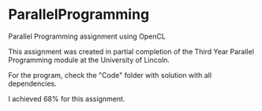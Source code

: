 # ParallelProgramming
Parallel Programming assignment using OpenCL

This assignment was created in partial completion of the Third Year Parallel Programming module at the University of Lincoln.

For the program, check the "Code" folder with solution with all dependencies.

I achieved 68% for this assignment.
